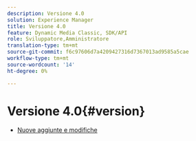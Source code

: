 ```yaml
---
description: Versione 4.0
solution: Experience Manager
title: Versione 4.0
feature: Dynamic Media Classic, SDK/API
role: Sviluppatore,Amministratore
translation-type: tm+mt
source-git-commit: f6c97606d7a4209427316d7367013ad9585a5cae
workflow-type: tm+mt
source-wordcount: '14'
ht-degree: 0%

---
```



# Versione 4.0{#version}

* [Nuove aggiunte e modifiche](r-4-0-new.md)
